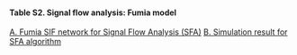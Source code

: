 #### Table S2. Signal flow analysis: Fumia model
[A. Fumia SIF network for Signal Flow Analysis (SFA)](http://gofile.me/3gpVt/VcAld00Jy)
[B. Simulation result for SFA algorithm](http://gofile.me/3gpVt/ZRQYgJwvU)
